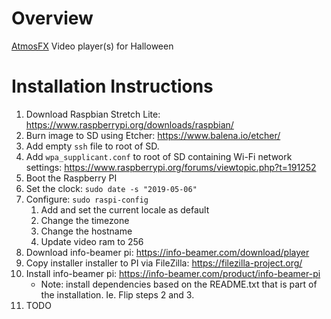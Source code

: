 # Overview

[AtmosFX](https://atmosfx.com/) Video player(s) for Halloween

# Installation Instructions

1. Download Raspbian Stretch Lite: https://www.raspberrypi.org/downloads/raspbian/
1. Burn image to SD using Etcher: https://www.balena.io/etcher/
1. Add empty `ssh` file to root of SD.
1. Add `wpa_supplicant.conf` to root of SD containing Wi-Fi network settings: https://www.raspberrypi.org/forums/viewtopic.php?t=191252
1. Boot the Raspberry PI
1. Set the clock: `sudo date -s "2019-05-06"`
1. Configure: `sudo raspi-config`
    1. Add and set the current locale as default
    1. Change the timezone
    1. Change the hostname
    1. Update video ram to 256
1. Download info-beamer pi: https://info-beamer.com/download/player
1. Copy installer installer to PI via FileZilla: https://filezilla-project.org/
1. Install info-beamer pi: https://info-beamer.com/product/info-beamer-pi
    * Note: install dependencies based on the README.txt that is part of the installation.  Ie. Flip steps 2 and 3.
1. TODO

